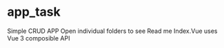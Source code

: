 # app_task
Simple CRUD APP
Open individual folders to see Read me
Index.Vue uses Vue 3 composible API
